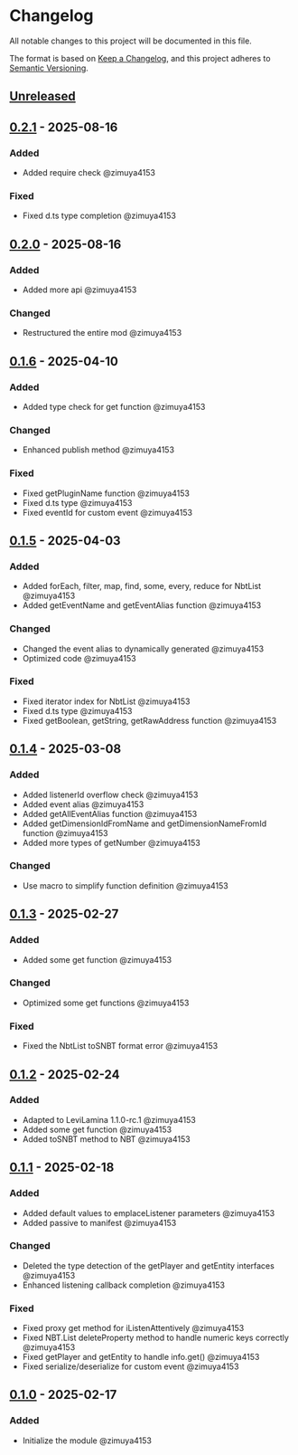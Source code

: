 # Changelog

All notable changes to this project will be documented in this file.

The format is based on [Keep a Changelog](https://keepachangelog.com/en/1.0.0/),
and this project adheres to [Semantic Versioning](https://semver.org/spec/v2.0.0.html).

## [Unreleased]

## [0.2.1] - 2025-08-16

### Added

- Added require check @zimuya4153

### Fixed

- Fixed d.ts type completion @zimuya4153

## [0.2.0] - 2025-08-16

### Added

- Added more api @zimuya4153

### Changed

- Restructured the entire mod @zimuya4153

## [0.1.6] - 2025-04-10

### Added

- Added type check for get function @zimuya4153

### Changed

- Enhanced publish method @zimuya4153

### Fixed

- Fixed getPluginName function @zimuya4153
- Fixed d.ts type @zimuya4153
- Fixed eventId for custom event @zimuya4153

## [0.1.5] - 2025-04-03

### Added

- Added forEach, filter, map, find, some, every, reduce for NbtList @zimuya4153
- Added getEventName and getEventAlias function @zimuya4153

### Changed

- Changed the event alias to dynamically generated @zimuya4153
- Optimized code @zimuya4153

### Fixed

- Fixed iterator index for NbtList @zimuya4153
- Fixed d.ts type @zimuya4153
- Fixed getBoolean, getString, getRawAddress function @zimuya4153

## [0.1.4] - 2025-03-08

### Added

- Added listenerId overflow check @zimuya4153
- Added event alias @zimuya4153
- Added getAllEventAlias function @zimuya4153
- Added getDimensionIdFromName and getDimensionNameFromId function @zimuya4153
- Added more types of getNumber @zimuya4153

### Changed

- Use macro to simplify function definition @zimuya4153

## [0.1.3] - 2025-02-27

### Added

- Added some get function @zimuya4153

### Changed

- Optimized some get functions @zimuya4153

### Fixed

- Fixed the NbtList toSNBT format error @zimuya4153

## [0.1.2] - 2025-02-24

### Added

- Adapted to LeviLamina 1.1.0-rc.1 @zimuya4153
- Added some get function @zimuya4153
- Added toSNBT method to NBT @zimuya4153

## [0.1.1] - 2025-02-18

### Added

- Added default values to emplaceListener parameters @zimuya4153
- Added passive to manifest @zimuya4153

### Changed

- Deleted the type detection of the getPlayer and getEntity interfaces @zimuya4153
- Enhanced listening callback completion @zimuya4153

### Fixed

- Fixed proxy get method for iListenAttentively @zimuya4153
- Fixed NBT.List deleteProperty method to handle numeric keys correctly @zimuya4153
- Fixed getPlayer and getEntity to handle info.get() @zimuya4153
- Fixed serialize/deserialize for custom event @zimuya4153

## [0.1.0] - 2025-02-17

### Added

- Initialize the module @zimuya4153

[Unreleased]: https://github.com/MiracleForest/iListenAttentively-LseExport/compare/v0.2.1...HEAD
[0.2.1]: https://github.com/MiracleForest/iListenAttentively-LseExport/compare/v0.2.0...v0.2.1
[0.2.0]: https://github.com/MiracleForest/iListenAttentively-LseExport/compare/v0.1.6...v0.2.0
[0.1.6]: https://github.com/MiracleForest/iListenAttentively-LseExport/compare/v0.1.5...v0.1.6
[0.1.5]: https://github.com/MiracleForest/iListenAttentively-LseExport/compare/v0.1.4...v0.1.5
[0.1.4]: https://github.com/MiracleForest/iListenAttentively-LseExport/compare/v0.1.3...v0.1.4
[0.1.3]: https://github.com/MiracleForest/iListenAttentively-LseExport/compare/v0.1.2...v0.1.3
[0.1.2]: https://github.com/MiracleForest/iListenAttentively-LseExport/compare/v0.1.1...v0.1.2
[0.1.1]: https://github.com/MiracleForest/iListenAttentively-LseExport/compare/v0.1.0...v0.1.1
[0.1.0]: https://github.com/MiracleForest/iListenAttentively-LseExport/releases/tag/v0.1.0
